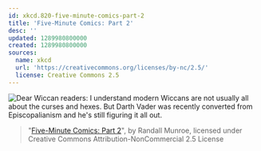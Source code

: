 ```yaml
---
id: xkcd.820-five-minute-comics-part-2
title: 'Five-Minute Comics: Part 2'
desc: ''
updated: 1289980800000
created: 1289980800000
sources:
  name: xkcd
  url: 'https://creativecommons.org/licenses/by-nc/2.5/'
  license: Creative Commons 2.5
---
```

![Dear Wiccan readers: I understand modern Wiccans are not usually all about the curses and hexes. But Darth Vader was recently converted from Episcopalianism and he's still figuring it all out.](https://imgs.xkcd.com/comics/five_minute_comics_part_2.png)
> "[Five-Minute Comics: Part 2](https://xkcd.com/820/)", by Randall Munroe, licensed under Creative Commons Attribution-NonCommercial 2.5 License
